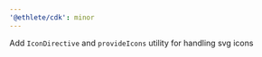 ```yaml
---
'@ethlete/cdk': minor
---
```


Add `IconDirective` and `provideIcons` utility for handling svg icons
